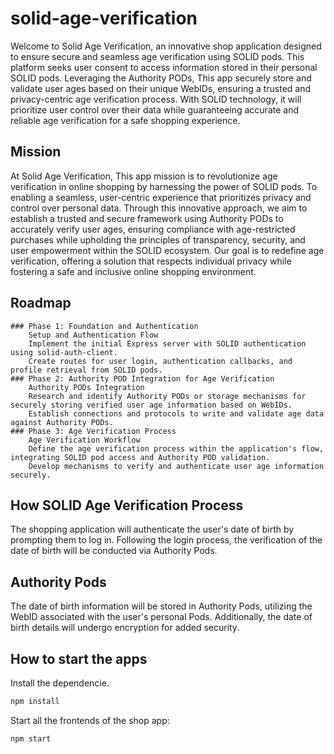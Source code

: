 # solid-age-verification
Welcome to Solid Age Verification, an innovative shop application designed to ensure secure and seamless age verification using SOLID pods. This platform seeks user consent to access information stored in their personal SOLID pods. Leveraging the Authority PODs, This app securely store and validate user ages based on their unique WebIDs, ensuring a trusted and privacy-centric age verification process. With SOLID technology, it will prioritize user control over their data while guaranteeing accurate and reliable age verification for a safe shopping experience.

## Mission
At Solid Age Verification, This app mission is to revolutionize age verification in online shopping by harnessing the power of SOLID pods. To enabling a seamless, user-centric experience that prioritizes privacy and control over personal data. Through this innovative approach, we aim to establish a trusted and secure framework using Authority PODs to accurately verify user ages, ensuring compliance with age-restricted purchases while upholding the principles of transparency, security, and user empowerment within the SOLID ecosystem. Our goal is to redefine age verification, offering a solution that respects individual privacy while fostering a safe and inclusive online shopping environment.

## Roadmap
    ### Phase 1: Foundation and Authentication
        Setup and Authentication Flow
        Implement the initial Express server with SOLID authentication using solid-auth-client.
        Create routes for user login, authentication callbacks, and profile retrieval from SOLID pods.
    ### Phase 2: Authority POD Integration for Age Verification
        Authority PODs Integration
        Research and identify Authority PODs or storage mechanisms for securely storing verified user age information based on WebIDs.
        Establish connections and protocols to write and validate age data against Authority PODs.
    ### Phase 3: Age Verification Process
        Age Verification Workflow
        Define the age verification process within the application's flow, integrating SOLID pod access and Authority POD validation.
        Develop mechanisms to verify and authenticate user age information securely.

## How SOLID Age Verification Process
The shopping application will authenticate the user's date of birth by prompting them to log in. Following the login process, the verification of the date of birth will be conducted via Authority Pods.
## Authority Pods
The date of birth information will be stored in Authority Pods, utilizing the WebID associated with the user's personal Pods. Additionally, the date of birth details will undergo encryption for added security.

## How to start the apps

Install the dependencie.

```bash
npm install
```

Start all the frontends of the shop app:

```bash
npm start
```

